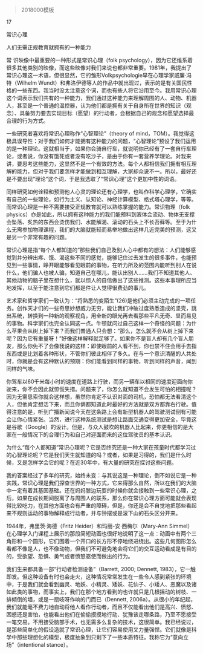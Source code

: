 # 
> 2018000模板



17

常识心理

人们无需正规教育就拥有的一种能力


常 识映像中最重要的一种形式是常识心理（folk psychology），因为它还维系着很多其他类别的映像，而这些映像对我们来说也都非常重要。1981年，我提出了常识心理这一术语，但很显然，它的雏形Volkpsychologie早在心理学家威廉·冯特（Wilhelm Wundt）和弗洛伊德等人的作品中就出现过，表示的是有关国民性格的一些东西。我当时没太注意这个词，而也有些人将它沿用至今。我用常识心理这个词表示我们共有的一种能力，我们通过这种能力来理解周围的人、动物、机器人，甚至是一个普通的温控器，认为他们都是拥有关于自身所在世界的知识（观念）、具备努力要去实现目标（愿望）的行动者，会根据自己的观念和愿望选择最合理的行为方式。

一些研究者喜欢将常识心理称作“心智理论”（theory of mind，TOM）。我觉得这极具误导性：对于我们如何才能拥有这种能力的问题，“心智理论”预设了我们运用的是一种理论。这就相当于，如果你会骑自行车，就说明你已经有了一套自行车理论，或者说，你没有饿死或者没有吃沙子，是由于你有一套营养学理论。对我来讲，要思考这些能力，这显然不是一个有效的方法。每个人都相信我们拥有相互理解的能力，但对于我们要怎样才能做到相互理解，大家却众说不一。所以，最好还是不要出现“理论”这个词，于是我选取了“常识心理”这个更加中性的词语。

同样研究如何诠释和预测他人心灵的理论还有心理学，也叫作科学心理学，它确实有自己的一些理论，如行为主义、认知论、神经计算模型、格式塔心理学，等等。而常识心理是一种不需要接受正规教育就可以熟练掌握的能力。常识物理（folk physics）亦是如此，所以拥有这种能力的我们能预料到液体会流动、物体无支撑会坠落、炙热的东西会烫伤我们、水能解渴、滚动的石头上不长苔藓等。至于为什么无需参加物理课程，我们的大脑就能轻而易举地做出这样几近完美的预测，这又是另一个非常有趣的问题。

常识心理是指“每个人都知道的”那些我们自己及别人心中都有的想法：人们能够感觉到并分辨出疼、饿、渴这些不同的感觉，能够记住过去发生的很多事件，也能预见到一些事情，睁开眼能够看见眼前的事物，在听力所及的范围内能听到别人在说什么，他们骗人也被人骗，知道自己在哪儿，能认出别人……我们不知道其他人、其他动物的脑子里在想什么，就以惊人的自信做出了这些推测。这些本事理所应当地发挥，以至于能注意到它们都是件让人觉得很费劲的事儿。

艺术家和哲学家们一致认为：“将熟悉的变陌生”(26)是他们必须主动完成的一项任务。创作天才们的一些奇思妙想威力无穷，能让我们冲破过度熟悉造成的坚壳，跳出系统，转换到一种新的观察视角，用全新的眼光再去看那些平凡无奇、显而易见的事物。科学家们也完全认同这一点。牛顿就问过自己这样一个奇怪的问题：为什么苹果会从树上掉下来？而我们普通人只会想：“那么，怎么就不会从树上掉下来呢？因为它有重量呀！”好像这样解释就足够了。如果你不是盲人却有几个盲人朋友，那么你免不了会像我说的这样：即使眼前的人看不到，你也禁不住会用手去指东西或是比划着各种形状，不管你们彼此相伴了多久。在与一个意识清醒的人共处时，你就是会有这种默认的预期：你们能看到同样的事物，听到同样的声音，闻到同样的气味。

你驾车以60千米每小时的速度在道路上行驶，而另一辆车以相同的速度迎面向你驶来，你不会因此就惊慌失措。问题来了，你怎么就知道不会发生可怕的相撞呢？因为无需思索你就会这样想，虽然你肯定不认识对面的司机，恐怕都无法看清这个人，但他肯定想活下来，而且你俩都知道此时最好的方法就是双方都靠右行驶。值得注意的是，听到广播新闻说今天在这条路上会有新型机器人的驾驶测试倒有可能会让你心情紧张。当然，进行这种系统测试是想让路面交通变得更加安全，毕竟这是谷歌（Google）的设计。但是，与众人鼓吹的机器人比起来，你更相信的是大家在一般情况下的合理行为和自己对迎面而来的这位驾驶员的基本认识。

为什么“每个人都知道”常识心理呢？它是否终究还是一种大家在孩童时代都学习过的心智理论呢？它是我们天生就知道的吗？或者，如果是习得的，我们是什么时候，又是怎样学会它的呢？在近30年中，有大量的研究在探讨这些问题。

我的答案经过了多年的研究，始终未变：与其说这是一种理论，倒不如说它是一种实践，常识心理是我们探查世界的一种方式，它来得那么自然，所以在我们的大脑中一定有着其基因基础。还在妈妈膝边玩耍的时候你就会接触到一些常识心理，之后，如果在成长期间脱离了与周围人的联系，那么你在常识心理方面可能就会表现得比较吃力，在其他方面也会有严重的障碍，但是，你还是会不自觉地把那些看起来不规则运动的事物解释成行动者，并与钟摆或是滚下山的石头区分开来。

1944年，弗里茨·海德（Fritz Heider）和玛丽-安·西梅尔（Mary-Ann Simmel）在心理学入门课程上展示的那段简短动画也很好地说明了这一点：动画中有两个三角形和一个圆形，它们围着一个开口的长方形不停地绕进绕出。这些几何图形怎么看都不像是人，也不像动物，但我们不可避免地会将它们的交互运动看成是有目的的，受欲望、恐惧、勇气或者愤怒驱使而做出的行为。



我们生来都具备一部“行动者检测设备”（Barrett, 2000; Dennett, 1983），它一触即发。但这种设备有时也会走火，这种情况常常发生在一些令人感到紧张的环境中，于是我们就会看到幽灵、地妖、小精灵、矮妖、花仙子、小矮人、恶魔以及诸如此类的事物，而事实上，我们在那个地方看到的也许就只是几根摇动的树枝、一排倾倒的墙，或是一扇吱呀作响的门而已（Dennett, 2006a）。从很小的年纪起，我们就能毫不费力地自动将他人看作行动者，而且不仅能看出他们是高兴、愤怒、困惑还是害怕，也能看出他们在偷偷摸摸地行动、犹豫该走哪条路，乃至不愿接受一笔交易。不用接受脑部手术，也无需多么复杂的技术，这很简单。我已经说过，是那些简单化的假设造就了常识心理，让它们容易使用又力量强悍。它们就像是科学中那些理想化的模型，极度抽象到只剩下了一些本质特征。我称它为“意向立场”（intentional stance）。



